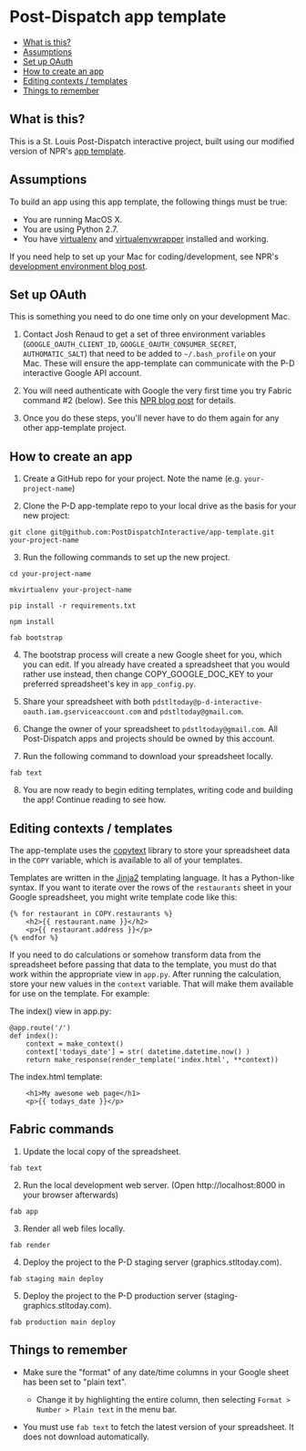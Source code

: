 Post-Dispatch app template
==========================

* [What is this?](#what-is-this)
* [Assumptions](#assumptions)
* [Set up OAuth](#set-up-oauth)
* [How to create an app](#how-to-create-an-app)
* [Editing contexts / templates](#editing-contexts--templates)
* [Things to remember](#things-to-remember)

What is this?
-------------

This is a St. Louis Post-Dispatch interactive project, built using our modified version of NPR's [app template](https://github.com/nprapps/app-template/).

Assumptions
-----------

To build an app using this app template, the following things must be true:

* You are running MacOS X.
* You are using Python 2.7.
* You have [virtualenv](https://pypi.python.org/pypi/virtualenv) and [virtualenvwrapper](https://pypi.python.org/pypi/virtualenvwrapper) installed and working.

If you need help to set up your Mac for coding/development, see NPR's [development environment blog post](http://blog.apps.npr.org/2013/06/06/how-to-setup-a-developers-environment.html).


Set up OAuth
------------

This is something you need to do one time only on your development Mac.

1. Contact Josh Renaud to get a set of three environment variables (`GOOGLE_OAUTH_CLIENT_ID`, `GOOGLE_OAUTH_CONSUMER_SECRET`, `AUTHOMATIC_SALT`) that need to be added to `~/.bash_profile` on your Mac. These will ensure the app-template can communicate with the P-D interactive Google API account.

2. You will need authenticate with Google the very first time you try Fabric command #2 (below). See this [NPR blog post](http://blog.apps.npr.org/2015/03/02/app-template-oauth.html#authenticating) for details.

3. Once you do these steps, you'll never have to do them again for any other app-template project.


How to create an app
--------------------

1. Create a GitHub repo for your project. Note the name (e.g. `your-project-name`)

2. Clone the P-D app-template repo to your local drive as the basis for your new project:

```
git clone git@github.com:PostDispatchInteractive/app-template.git your-project-name
```

3. Run the following commands to set up the new project.

```
cd your-project-name

mkvirtualenv your-project-name

pip install -r requirements.txt

npm install

fab bootstrap
```

4. The bootstrap process will create a new Google sheet for you, which you can edit. If you already have created a spreadsheet that you would rather use instead, then change COPY_GOOGLE_DOC_KEY to your preferred spreadsheet's key in `app_config.py`.

5. Share your spreadsheet with both `pdstltoday@p-d-interactive-oauth.iam.gserviceaccount.com` and `pdstltoday@gmail.com`.

6. Change the owner of your spreadsheet to `pdstltoday@gmail.com`. All Post-Dispatch apps and projects should be owned by this account.

7. Run the following command to download your spreadsheet locally.

```
fab text
```

8. You are now ready to begin editing templates, writing code and building the app! Continue reading to see how.


Editing contexts / templates
----------------------------

The app-template uses the [copytext](https://copytext.readthedocs.io/en/0.2.1/) library to store your spreadsheet data in the `COPY` variable, which is available to all of your templates.

Templates are written in the [Jinja2](https://jinja.palletsprojects.com/en/2.10.x/) templating language. It has a Python-like syntax. If you want to iterate over the rows of the `restaurants` sheet in your Google spreadsheet, you might write template code like this:

```
{% for restaurant in COPY.restaurants %}
	<h2>{{ restaurant.name }}</h2>
	<p>{{ restaurant.address }}</p>
{% endfor %}
```

If you need to do calculations or somehow transform data from the spreadsheet before passing that data to the template, you must do that work within the appropriate view in `app.py`. After running the calculation, store your new values in the `context` variable. That will make them available for use on the template. For example:

The index() view in app.py:

```
@app.route('/')
def index():
    context = make_context()
    context['todays_date'] = str( datetime.datetime.now() )
    return make_response(render_template('index.html', **context))
```

The index.html template:

```
	<h1>My awesome web page</h1>
	<p>{{ todays_date }}</p>
```



Fabric commands
---------------

1. Update the local copy of the spreadsheet.

```
fab text
```

2. Run the local development web server. (Open http://localhost:8000 in your browser afterwards)

```
fab app
```

3. Render all web files locally.

```
fab render
```

4. Deploy the project to the P-D staging server (graphics.stltoday.com).

```
fab staging main deploy
```

5. Deploy the project to the P-D production server (staging-graphics.stltoday.com).

```
fab production main deploy
```


Things to remember
------------------

* Make sure the "format" of any date/time columns in your Google sheet has been set to "plain text".
	* Change it by highlighting the entire column, then selecting `Format > Number > Plain text` in the menu bar.

* You must use `fab text` to fetch the latest version of your spreadsheet. It does not download automatically.



